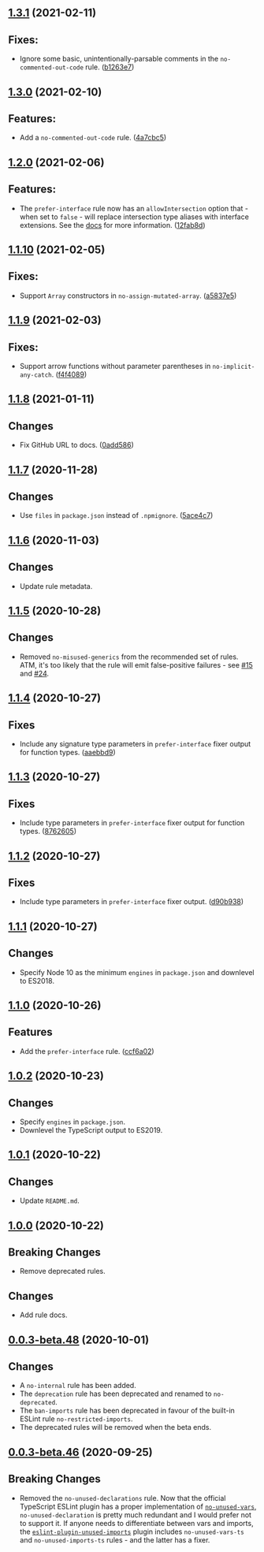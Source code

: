 <a name="1.3.1"></a>

## [1.3.1](https://github.com/cartant/eslint-plugin-etc/compare/v1.3.0...v1.3.1) (2021-02-11)

## Fixes:

-   Ignore some basic, unintentionally-parsable comments in the `no-commented-out-code` rule. ([b1263e7](https://github.com/cartant/eslint-plugin-etc/commit/b1263e7))

<a name="1.3.0"></a>

## [1.3.0](https://github.com/cartant/eslint-plugin-etc/compare/v1.2.0...v1.3.0) (2021-02-10)

## Features:

-   Add a `no-commented-out-code` rule. ([4a7cbc5](https://github.com/cartant/eslint-plugin-etc/commit/4a7cbc5))

<a name="1.2.0"></a>

## [1.2.0](https://github.com/cartant/eslint-plugin-etc/compare/v1.1.10...v1.2.0) (2021-02-06)

## Features:

-   The `prefer-interface` rule now has an `allowIntersection` option that - when set to `false` - will replace intersection type aliases with interface extensions. See the [docs](https://github.com/cartant/eslint-plugin-etc/blob/main/docs/rules/prefer-interface.md) for more information. ([12fab8d](https://github.com/cartant/eslint-plugin-etc/commit/12fab8d))

<a name="1.1.10"></a>

## [1.1.10](https://github.com/cartant/eslint-plugin-etc/compare/v1.1.9...v1.1.10) (2021-02-05)

## Fixes:

-   Support `Array` constructors in `no-assign-mutated-array`. ([a5837e5](https://github.com/cartant/eslint-plugin-etc/commit/a5837e5))

<a name="1.1.9"></a>

## [1.1.9](https://github.com/cartant/eslint-plugin-etc/compare/v1.1.8...v1.1.9) (2021-02-03)

## Fixes:

-   Support arrow functions without parameter parentheses in `no-implicit-any-catch`. ([f4f4089](https://github.com/cartant/eslint-plugin-etc/commit/f4f4089))

<a name="1.1.8"></a>

## [1.1.8](https://github.com/cartant/eslint-plugin-etc/compare/v1.1.7...v1.1.8) (2021-01-11)

## Changes

-   Fix GitHub URL to docs. ([0add586](https://github.com/cartant/eslint-plugin-etc/commit/0add586))

<a name="1.1.7"></a>

## [1.1.7](https://github.com/cartant/eslint-plugin-etc/compare/v1.1.6...v1.1.7) (2020-11-28)

## Changes

-   Use `files` in `package.json` instead of `.npmignore`. ([5ace4c7](https://github.com/cartant/eslint-plugin-etc/commit/5ace4c7))

<a name="1.1.6"></a>

## [1.1.6](https://github.com/cartant/eslint-plugin-etc/compare/v1.1.5...v1.1.6) (2020-11-03)

## Changes

-   Update rule metadata.

<a name="1.1.5"></a>

## [1.1.5](https://github.com/cartant/eslint-plugin-etc/compare/v1.1.4...v1.1.5) (2020-10-28)

## Changes

-   Removed `no-misused-generics` from the recommended set of rules. ATM, it's too likely that the rule will emit false-positive failures - see [#15](https://github.com/cartant/eslint-plugin-etc/issues/15) and [#24](https://github.com/cartant/eslint-plugin-etc/issues/24).

<a name="1.1.4"></a>

## [1.1.4](https://github.com/cartant/eslint-plugin-etc/compare/v1.1.3...v1.1.4) (2020-10-27)

## Fixes

-   Include any signature type parameters in `prefer-interface` fixer output for function types. ([aaebbd9](https://github.com/cartant/eslint-plugin-etc/commit/aaebbd9))

<a name="1.1.3"></a>

## [1.1.3](https://github.com/cartant/eslint-plugin-etc/compare/v1.1.2...v1.1.3) (2020-10-27)

## Fixes

-   Include type parameters in `prefer-interface` fixer output for function types. ([8762605](https://github.com/cartant/eslint-plugin-etc/commit/8762605))

<a name="1.1.2"></a>

## [1.1.2](https://github.com/cartant/eslint-plugin-etc/compare/v1.1.1...v1.1.2) (2020-10-27)

## Fixes

-   Include type parameters in `prefer-interface` fixer output. ([d90b938](https://github.com/cartant/eslint-plugin-etc/commit/d90b938))

<a name="1.1.1"></a>

## [1.1.1](https://github.com/cartant/eslint-plugin-etc/compare/v1.1.0...v1.1.1) (2020-10-27)

## Changes

-   Specify Node 10 as the minimum `engines` in `package.json` and downlevel to ES2018.

<a name="1.1.0"></a>

## [1.1.0](https://github.com/cartant/eslint-plugin-etc/compare/v1.0.2...v1.1.0) (2020-10-26)

## Features

-   Add the `prefer-interface` rule. ([ccf6a02](https://github.com/cartant/eslint-plugin-etc/commit/ccf6a02))

<a name="1.0.2"></a>

## [1.0.2](https://github.com/cartant/eslint-plugin-etc/compare/v1.0.1...v1.0.2) (2020-10-23)

## Changes

-   Specify `engines` in `package.json`.
-   Downlevel the TypeScript output to ES2019.

<a name="1.0.1"></a>

## [1.0.1](https://github.com/cartant/eslint-plugin-etc/compare/v1.0.0...v1.0.1) (2020-10-22)

## Changes

-   Update `README.md`.

<a name="1.0.0"></a>

## [1.0.0](https://github.com/cartant/eslint-plugin-etc/compare/v0.0.3-beta.48...v1.0.0) (2020-10-22)

## Breaking Changes

-   Remove deprecated rules.

## Changes

-   Add rule docs.

<a name="0.0.3-beta.48"></a>

## [0.0.3-beta.48](https://github.com/cartant/eslint-plugin-etc/compare/v0.0.2-beta.46...v0.0.3-beta.48) (2020-10-01)

## Changes

-   A `no-internal` rule has been added.
-   The `deprecation` rule has been deprecated and renamed to `no-deprecated`.
-   The `ban-imports` rule has been deprecated in favour of the built-in ESLint rule `no-restricted-imports`.
-   The deprecated rules will be removed when the beta ends.

<a name="0.0.3-beta.46"></a>

## [0.0.3-beta.46](https://github.com/cartant/eslint-plugin-etc/compare/v0.0.2-beta.45...v0.0.3-beta.46) (2020-09-25)

## Breaking Changes

-   Removed the `no-unused-declarations` rule. Now that the official TypeScript ESLint plugin has a proper implementation of [`no-unused-vars`](https://github.com/typescript-eslint/typescript-eslint/blob/master/packages/eslint-plugin/docs/rules/no-unused-vars.md), `no-unused-declaration` is pretty much redundant and I would prefer not to support it. If anyone needs to differentiate between vars and imports, the [`eslint-plugin-unused-imports`](https://github.com/sweepline/eslint-plugin-unused-imports) plugin includes `no-unused-vars-ts` and `no-unused-imports-ts` rules - and the latter has a fixer.
